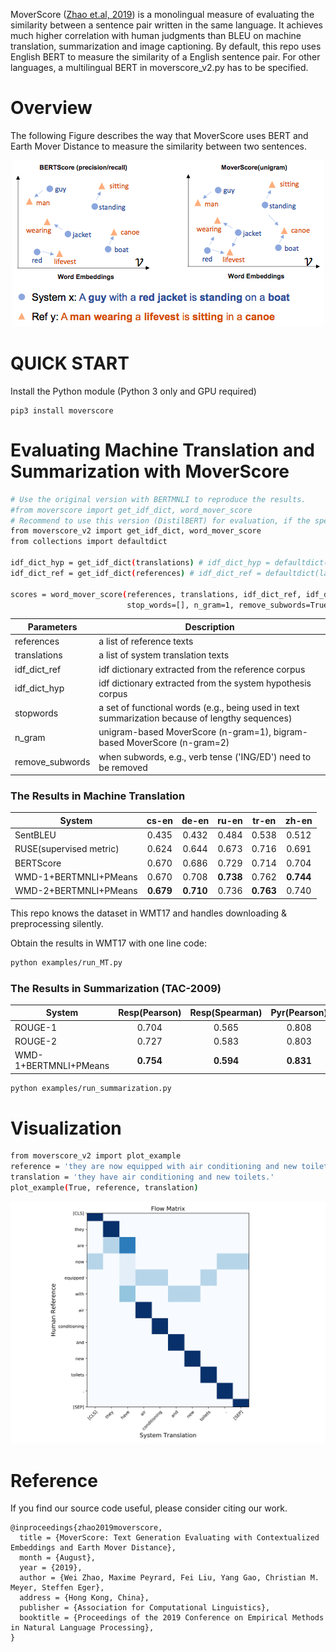 
MoverScore ([Zhao et.al, 2019](https://arxiv.org/pdf/1909.02622.pdf)) is a monolingual measure of evaluating the similarity between a sentence pair written in the same language. It achieves much higher correlation with human judgments than BLEU on machine translation, summarization and image captioning. By default, this repo uses English BERT to measure the similarity of a English sentence pair. For other languages, a multilingual BERT in moverscore_v2.py has to be specified.

# Overview

The following Figure describes the way that MoverScore uses BERT and Earth Mover Distance to measure the similarity between two sentences.  

<p align="center">
<img src="./MoverScore.png">
</p>

# QUICK START

Install the Python module (Python 3 only and GPU required)

    pip3 install moverscore

# Evaluating Machine Translation and Summarization with MoverScore 

```bash
# Use the original version with BERTMNLI to reproduce the results.
#from moverscore import get_idf_dict, word_mover_score
# Recommend to use this version (DistilBERT) for evaluation, if the speed is your concern.
from moverscore_v2 import get_idf_dict, word_mover_score 
from collections import defaultdict

idf_dict_hyp = get_idf_dict(translations) # idf_dict_hyp = defaultdict(lambda: 1.)
idf_dict_ref = get_idf_dict(references) # idf_dict_ref = defaultdict(lambda: 1.)

scores = word_mover_score(references, translations, idf_dict_ref, idf_dict_hyp, \
                          stop_words=[], n_gram=1, remove_subwords=True)
```
| Parameters       | Description                        |
|----------------|----------------------------|
| references       | a list of reference texts      |
| translations     | a list of system translation texts            |
| idf_dict_ref     | idf dictionary extracted from the reference corpus | 
| idf_dict_hyp     | idf dictionary extracted from the system hypothesis corpus | 
| stopwords        | a set of functional words (e.g., being used in text summarization because of lengthy sequences)  | 
| n_gram           | unigram-based MoverScore (n-gram=1), bigram-based MoverScore (n-gram=2) | 
| remove_subwords  | when subwords, e.g., verb tense ('ING/ED') need to be removed | 

### The Results in Machine Translation

System                  | cs-en | de-en | ru-en | tr-en | zh-en
----------------------- | :------: | :----------: | :------: | :------: | :------:
SentBLEU                | 0.435 | 0.432 | 0.484 |  0.538 | 0.512 
RUSE(supervised metric) | 0.624 | 0.644 | 0.673 | 0.716 | 0.691 
BERTScore               | 0.670 | 0.686 | 0.729 | 0.714 | 0.704 
WMD-1+BERTMNLI+PMeans   | 0.670    | 0.708     | **0.738** | 0.762| **0.744**
WMD-2+BERTMNLI+PMeans   | **0.679** | **0.710**     | 0.736 | **0.763**| 0.740

This repo knows the dataset in WMT17 and handles downloading & preprocessing silently. 

Obtain the results in WMT17 with one line code:

```bash
python examples/run_MT.py

```

### The Results in Summarization (TAC-2009)

System                  | Resp(Pearson) | Resp(Spearman) | Pyr(Pearson) | Pyr(Spearman)
----------------------- | :------: | :----------: | :------: | :------: 
ROUGE-1                | 0.704 |  0.565 |  0.808 | 0.692
ROUGE-2                | 0.727 |  0.583 |  0.803 | 0.694
WMD-1+BERTMNLI+PMeans  | **0.754** |  **0.594** |  **0.831** | **0.701**

```bash
python examples/run_summarization.py
```
# Visualization
```bash
from moverscore_v2 import plot_example
reference = 'they are now equipped with air conditioning and new toilets.'
translation = 'they have air conditioning and new toilets.'
plot_example(True, reference, translation)
```
<p align="center">
<img src="./plot_dist.png">
</p>

# Reference
If you find our source code useful, please consider citing our work.
```
@inproceedings{zhao2019moverscore,
  title = {MoverScore: Text Generation Evaluating with Contextualized Embeddings and Earth Mover Distance},
  month = {August},
  year = {2019},
  author = {Wei Zhao, Maxime Peyrard, Fei Liu, Yang Gao, Christian M. Meyer, Steffen Eger},
  address = {Hong Kong, China},
  publisher = {Association for Computational Linguistics},
  booktitle = {Proceedings of the 2019 Conference on Empirical Methods in Natural Language Processing},
}
```
